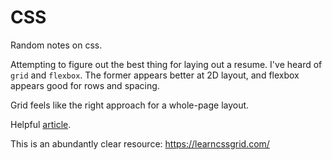 # CSS

Random notes on css.

Attempting to figure out the best thing for laying out a resume. I've heard of `grid` and `flexbox`. The former appears better at 2D layout, and flexbox appears good for rows and spacing.

Grid feels like the right approach for a whole-page layout.

Helpful [article](https://medium.com/youstart-labs/beginners-guide-to-choose-between-css-grid-and-flexbox-783005dd2412).

This is an abundantly clear resource: https://learncssgrid.com/

